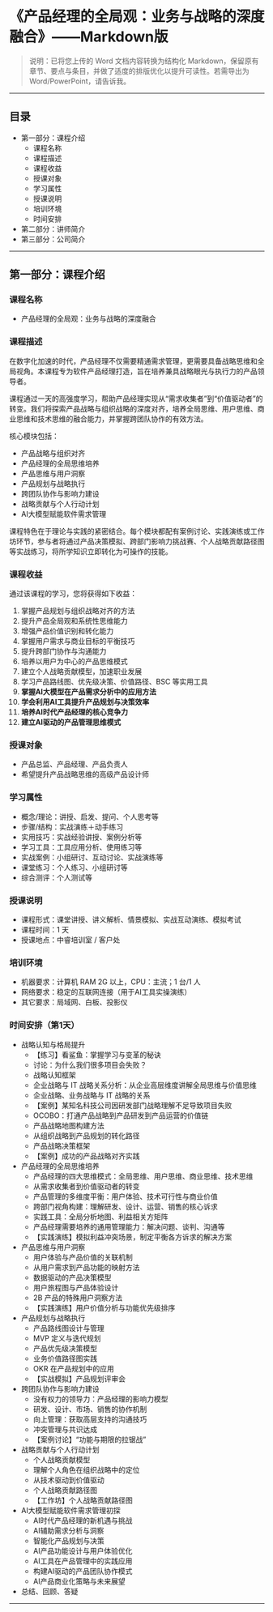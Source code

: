 # 《产品经理的全局观：业务与战略的深度融合》——Markdown版

> 说明：已将您上传的 Word 文档内容转换为结构化 Markdown，保留原有章节、要点与条目，并做了适度的排版优化以提升可读性。若需导出为 Word/PowerPoint，请告诉我。

---

## 目录

* 第一部分：课程介绍
  * 课程名称
  * 课程描述
  * 课程收益
  * 授课对象
  * 学习属性
  * 授课说明
  * 培训环境
  * 时间安排
* 第二部分：讲师简介
* 第三部分：公司简介

---

## 第一部分：课程介绍

### 课程名称

* 产品经理的全局观：业务与战略的深度融合

### 课程描述

在数字化加速的时代，产品经理不仅需要精通需求管理，更需要具备战略思维和全局视角。本课程专为软件产品经理打造，旨在培养兼具战略眼光与执行力的产品领导者。

课程通过一天的高强度学习，帮助产品经理实现从“需求收集者”到“价值驱动者”的转变。我们将探索产品战略与组织战略的深度对齐，培养全局思维、用户思维、商业思维和技术思维的融合能力，并掌握跨团队协作的有效方法。

核心模块包括：

* 产品战略与组织对齐
* 产品经理的全局思维培养
* 产品思维与用户洞察
* 产品规划与战略执行
* 跨团队协作与影响力建设
* 战略贡献与个人行动计划
* AI大模型赋能软件需求管理

课程特色在于理论与实践的紧密结合。每个模块都配有案例讨论、实践演练或工作坊环节，参与者将通过产品决策模拟、跨部门影响力挑战赛、个人战略贡献路径图等实战练习，将所学知识立即转化为可操作的技能。

### 课程收益

通过该课程的学习，您将获得如下收益：

1. 掌握产品规划与组织战略对齐的方法
2. 提升产品全局观和系统性思维能力
3. 增强产品价值识别和转化能力
4. 掌握用户需求与商业目标的平衡技巧
5. 提升跨部门协作与沟通能力
6. 培养以用户为中心的产品思维模式
7. 建立个人战略贡献模型，加速职业发展
8. 学习产品路线图、优先级决策、价值路径、BSC 等实用工具
9. **掌握AI大模型在产品需求分析中的应用方法**
10. **学会利用AI工具提升产品规划与决策效率**
11. **培养AI时代产品经理的核心竞争力**
12. **建立AI驱动的产品管理思维模式**

### 授课对象

* 产品总监、产品经理、产品负责人
* 希望提升产品战略思维的高级产品设计师

### 学习属性

* 概念/理论：讲授、启发、提问、个人思考等
* 步骤/结构：实战演练＋动手练习
* 实用技巧：实战经验讲授、案例分析等
* 学习工具：工具应用分析、使用练习等
* 实战案例：小组研讨、互动讨论、实战演练等
* 课堂练习：个人练习、小组研讨等
* 综合测评：个人测试等

### 授课说明

* 课程形式：课堂讲授、讲义解析、情景模拟、实战互动演练、模拟考试
* 课程时间：1 天
* 授课地点：中睿培训室 / 客户处

### 培训环境

* 机器要求：计算机 RAM 2G 以上，CPU：主流；1 台/1 人
* 网络要求：稳定的互联网连接（用于AI工具实操演练）
* 其它要求：局域网、白板、投影仪

### 时间安排（第1天）

* 战略认知与格局提升
  * 【练习】看鲨鱼：掌握学习与变革的秘诀
  * 讨论：为什么我们很多项目会失败？
  * 战略认知框架
  * 企业战略与 IT 战略关系分析：从企业高层维度讲解全局思维与价值思维
  * 企业战略、业务战略与 IT 战略的关系
  * 【案例】某知名科技公司因研发部门战略理解不足导致项目失败
  * OCOBO：打通产品战略到产品研发到产品运营的价值链
  * 产品战略地图构建方法
  * 从组织战略到产品规划的转化路径
  * 产品战略决策框架
  * 【案例】成功的产品战略对齐实践
* 产品经理的全局思维培养
  * 产品经理的四大思维模式：全局思维、用户思维、商业思维、技术思维
  * 从需求收集者到价值驱动者的转变
  * 产品管理的多维度平衡：用户体验、技术可行性与商业价值
  * 跨部门视角构建：理解研发、设计、运营、销售的核心诉求
  * 实践工具：全局分析地图、利益相关方矩阵
  * 产品经理需要培养的通用管理能力：解决问题、谈判、沟通等
  * 【实践演练】模拟利益冲突场景，制定平衡各方诉求的解决方案
* 产品思维与用户洞察
  * 用户体验与产品价值的关联机制
  * 从用户需求到产品功能的映射方法
  * 数据驱动的产品决策模型
  * 用户旅程图与产品体验设计
  * 2B 产品的特殊用户洞察方法
  * 【实践演练】用户价值分析与功能优先级排序
* 产品规划与战略执行
  * 产品路线图设计与管理
  * MVP 定义与迭代规划
  * 产品优先级决策模型
  * 业务价值路径图实践
  * OKR 在产品规划中的应用
  * 【实战模拟】产品规划评审会
* 跨团队协作与影响力建设
  * 没有权力的领导力：产品经理的影响力模型
  * 研发、设计、市场、销售的协作机制
  * 向上管理：获取高层支持的沟通技巧
  * 冲突管理与共识达成
  * 【案例讨论】“功能与期限的拉锯战”
* 战略贡献与个人行动计划
  * 个人战略贡献模型
  * 理解个人角色在组织战略中的定位
  * 从技术驱动到价值驱动
  * 个人战略贡献路径图
  * 【工作坊】个人战略贡献路径图
* AI大模型赋能软件需求管理初探
  * AI时代产品经理的新机遇与挑战
  * AI辅助需求分析与洞察
  * 智能化产品规划与决策
  * AI产品功能设计与用户体验优化
  * AI工具在产品管理中的实践应用
  * 构建AI驱动的产品团队协作模式
  * AI产品商业化策略与未来展望
* 总结、回顾、答疑

---

